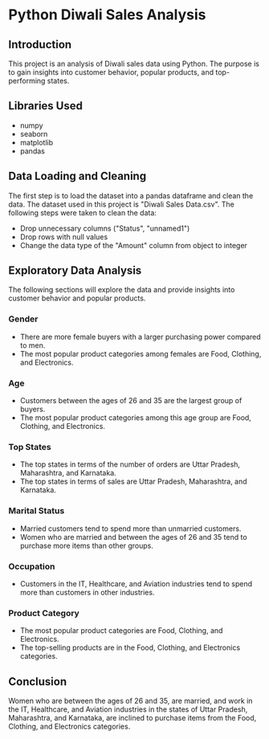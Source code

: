 # Python Diwali Sales Analysis

## Introduction
This project is an analysis of Diwali sales data using Python. The purpose is to gain insights into customer behavior, popular products, and top-performing states.

## Libraries Used
- numpy
- seaborn
- matplotlib
- pandas

## Data Loading and Cleaning
The first step is to load the dataset into a pandas dataframe and clean the data. The dataset used in this project is "Diwali Sales Data.csv". The following steps were taken to clean the data:
- Drop unnecessary columns ("Status", "unnamed1")
- Drop rows with null values
- Change the data type of the "Amount" column from object to integer

## Exploratory Data Analysis
The following sections will explore the data and provide insights into customer behavior and popular products.

### Gender
- There are more female buyers with a larger purchasing power compared to men.
- The most popular product categories among females are Food, Clothing, and Electronics.

### Age
- Customers between the ages of 26 and 35 are the largest group of buyers.
- The most popular product categories among this age group are Food, Clothing, and Electronics.

### Top States
- The top states in terms of the number of orders are Uttar Pradesh, Maharashtra, and Karnataka.
- The top states in terms of sales are Uttar Pradesh, Maharashtra, and Karnataka.

### Marital Status
- Married customers tend to spend more than unmarried customers.
- Women who are married and between the ages of 26 and 35 tend to purchase more items than other groups.

### Occupation
- Customers in the IT, Healthcare, and Aviation industries tend to spend more than customers in other industries.

### Product Category
- The most popular product categories are Food, Clothing, and Electronics.
- The top-selling products are in the Food, Clothing, and Electronics categories.

## Conclusion
Women who are between the ages of 26 and 35, are married, and work in the IT, Healthcare, and Aviation industries in the states of Uttar Pradesh, Maharashtra, and Karnataka, are inclined to purchase items from the Food, Clothing, and Electronics categories.

